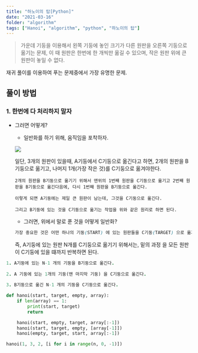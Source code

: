 ```yaml
---
title: "하노이의 탑[Python]"
date: "2021-03-16"
folder: "algorithm"
tags: ["Hanoi", "algorithm", "python", "하노이의 탑"]
---
```


> 가운데 기둥을 이용해서 왼쪽 기둥에 놓인 크기가 다른 원판을 오른쪽 기둥으로 옮기는 문제,
이 때 원판은 한번에 한 개씩만 옮길 수 있으며, 작은 원판 위에 큰 원판이 놓일 수 없다.

재귀 풀이를 이용하여 푸는 문제중에서 가장 유명한 문제.

## 풀이 방법
### 1. 한번에 다 처리하지 말자
 - 그러면 어떻게?
    - 일반화를 하기 위해, 움직임을 포착하자.
    
    ![](https://media.vlpt.us/images/jwisgenius/post/c8db629f-3577-48cf-b9b9-e4015a9caf19/image.png)

    일단, 3개의 원판이 있을때, A기둥에서 C기둥으로 옮긴다고 하면, 2개의 원판을 B기둥으로 옮기고, 나머지 1개(가장 작은 것)를 C기둥으로 옮겨야한다.
      
       2개의 원판을 B기둥으로 옮기기 위해서 맨위의 1번째 원판을 C기둥으로 옮기고 2번째 원판을 B기둥으로 옮긴다음에, 다시 1번째 원판을 B기둥으로 옮긴다.
       
       이렇게 되면 A기둥에는 제일 큰 원판이 남는데, 그것을 C기둥으로 옮긴다.
       
       그리고 B기둥에 있는 것을 C기둥으로 옮기는 작업을 위와 같은 원리로 하면 된다.
       
       
       
     - 그러면, 위에서 말로 푼 것을 어떻게 일반화?
     
     ```css
     가장 중요한 것은 어떤 하나의 기둥(START) 에 있는 원판들을 C기둥(TARGET) 으로 옮겨야 할 때,  마지막의 원판만 C기둥으로 옮기기 위해서는 나머지 원판은 C기둥을 제외한 비어있는 원판(EMPTY == 6 - (start + target)으로 옮겨놔야 한다.
     ```
      
    즉, A기둥에 있는 원판 N개를 C기둥으로 옮기기 위해서는, 밑의 과정 을 모든 원판이 C기둥에 있을 떄까지 반복하면 된다.
      
```ruby
1. A기둥에 있는 N-1 개의 기둥을 B기둥으로 옮긴다.
     
2. A 기둥에 있는 1개의 기둥(맨 마지막 기둥) 을 C기둥으로 옮긴다.
     
3. B기둥으로 옮긴 N-1 개의 기둥을 C기둥으로 옮긴다.
```


```py
def hanoi(start, target, empty, array):
    if len(array) == 1:
        print(start, target)
        return

    hanoi(start, empty, target, array[:-1])
    hanoi(start, target, empty, [array[-1]])
    hanoi(empty, target, start, array[:-1])

hanoi(1, 3, 2, [i for i in range(n, 0, -1)])
```

